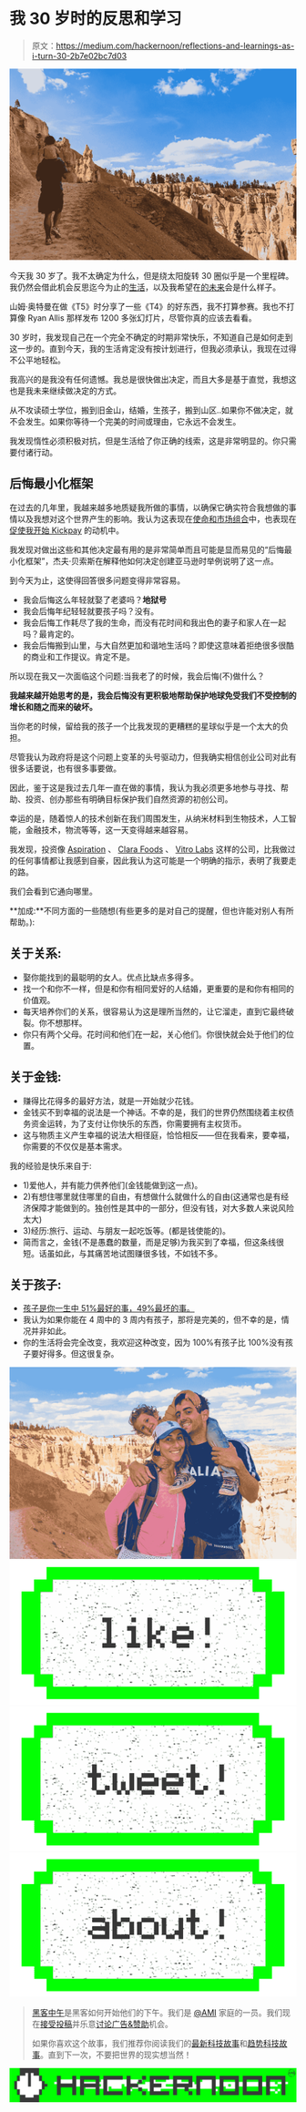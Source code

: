 # 我 30 岁时的反思和学习

> 原文：<https://medium.com/hackernoon/reflections-and-learnings-as-i-turn-30-2b7e02bc7d03>

![](img/ff73d043b723fd0df699840d107a0ecb.png)

今天我 30 岁了。我不太确定为什么，但是绕太阳旋转 30 圈似乎是一个里程碑。我仍然会借此机会反思迄今为止的[生活](https://hackernoon.com/tagged/life)，以及我希望在[的未来](https://hackernoon.com/tagged/future)会是什么样子。

山姆·奥特曼在做《T5》时分享了一些《T4》的好东西，我不打算参赛。我也不打算像 Ryan Allis 那样发布 1200 多张幻灯片，尽管你真的应该去看看。

30 岁时，我发现自己在一个完全不确定的时期非常快乐，不知道自己是如何走到这一步的。直到今天，我的生活肯定没有按计划进行，但我必须承认，我现在过得不公平地轻松。

我高兴的是我没有任何遗憾。我总是很快做出决定，而且大多是基于直觉，我想这也是我未来继续做决定的方式。

从不攻读硕士学位，搬到旧金山，结婚，生孩子，搬到山区..如果你不做决定，就不会发生。如果你等待一个完美的时间或理由，它永远不会发生。

我发现惰性必须积极对抗，但是生活给了你正确的线索，这是非常明显的。你只需要付诸行动。

## 后悔最小化框架

在过去的几年里，我越来越多地质疑我所做的事情，以确保它确实符合我想做的事情以及我想对这个世界产生的影响。我认为这表现在[使命和市场组合](http://m14t.com/portfolio)中，也表现在[促使我开始 Kickpay](/@kickpay/kickpay-fd50c48e084c#.9762ropcf) 的动机中。

我发现对做出这些和其他决定最有用的是非常简单而且可能是显而易见的“后悔最小化框架”，杰夫·贝索斯在解释他如何决定创建亚马逊时举例说明了这一点。

到今天为止，这使得回答很多问题变得非常容易。

*   我会后悔这么年轻就娶了老婆吗？**地狱号**
*   我会后悔年纪轻轻就要孩子吗？没有。
*   我会后悔工作耗尽了我的生命，而没有花时间和我出色的妻子和家人在一起吗？最肯定的。
*   我会后悔搬到山里，与大自然更加和谐地生活吗？即使这意味着拒绝很多很酷的商业和工作提议。肯定不是。

所以现在我又一次面临这个问题:当我老了的时候，我会后悔(不)做什么？

**我越来越开始思考的是，我会后悔没有更积极地帮助保护地球免受我们不受控制的增长和随之而来的破坏。**

当你老的时候，留给我的孩子一个比我发现的更糟糕的星球似乎是一个太大的负担。

尽管我认为政府将是这个问题上变革的头号驱动力，但我确实相信创业公司对此有很多话要说，也有很多事要做。

因此，鉴于这是我过去几年一直在做的事情，我认为我必须更多地参与寻找、帮助、投资、创办那些有明确目标保护我们自然资源的初创公司。

幸运的是，随着惊人的技术创新在我们周围发生，从纳米材料到生物技术，人工智能，金融技术，物流等等，这一天变得越来越容易。

我发现，投资像 [Aspiration](https://funds.aspiration.com/redwood/) 、 [Clara Foods](http://clarafoods.com) 、 [Vitro Labs](http://www.vitrolabsinc.com/) 这样的公司，比我做过的任何事情都让我感到自豪，因此我认为这可能是一个明确的指示，表明了我要走的路。

我们会看到它通向哪里。

**加成:**不同方面的一些随想(有些更多的是对自己的提醒，但也许能对别人有所帮助。):

## **关于关系:**

*   娶你能找到的最聪明的女人。优点比缺点多得多。
*   找一个和你不一样，但是和你有相同爱好的人结婚，更重要的是和你有相同的价值观。
*   每天培养你们的关系，很容易认为这是理所当然的，让它溜走，直到它最终破裂。你不想那样。
*   你只有两个父母。花时间和他们在一起，关心他们。你很快就会处于他们的位置。

## **关于金钱:**

*   赚得比花得多的最好方法，就是一开始就少花钱。
*   金钱买不到幸福的说法是一个神话。不幸的是，我们的世界仍然围绕着主权债务资金运转，为了支付让你快乐的东西，你需要拥有主权货币。
*   这与物质主义产生幸福的说法大相径庭，恰恰相反——但在我看来，要幸福，你需要的不仅仅是基本需求。

我的经验是快乐来自于:

*   1)爱他人，并有能力供养他们(金钱能做到这一点)。
*   2)有想住哪里就住哪里的自由，有想做什么就做什么的自由(这通常也是有经济保障才能做到的。独创性是其中的一部分，但没有钱，对大多数人来说风险太大)
*   3)经历:旅行、运动、与朋友一起吃饭等。(都是钱使能的)。
*   简而言之，金钱(不是愚蠢的数量，而是足够)为我买到了幸福，但这条线很短。话虽如此，与其痛苦地试图赚很多钱，不如钱不多。

## **关于孩子:**

*   [孩子是你一生中 51%最好的事，49%最坏的事。](https://blog.codinghorror.com/on-parenthood/)
*   我认为如果你能在 4 周中的 3 周内有孩子，那将是完美的，但不幸的是，情况并非如此。
*   你的生活将会完全改变，我欢迎这种改变，因为 100%有孩子比 100%没有孩子要好得多。但这很复杂。

![](img/ac0a726a9f0e84b620e9da4ae46f6812.png)[![](img/50ef4044ecd4e250b5d50f368b775d38.png)](http://bit.ly/HackernoonFB)[![](img/979d9a46439d5aebbdcdca574e21dc81.png)](https://goo.gl/k7XYbx)[![](img/2930ba6bd2c12218fdbbf7e02c8746ff.png)](https://goo.gl/4ofytp)

> [黑客中午](http://bit.ly/Hackernoon)是黑客如何开始他们的下午。我们是 [@AMI](http://bit.ly/atAMIatAMI) 家庭的一员。我们现在[接受投稿](http://bit.ly/hackernoonsubmission)并乐意[讨论广告&赞助](mailto:partners@amipublications.com)机会。
> 
> 如果你喜欢这个故事，我们推荐你阅读我们的[最新科技故事](http://bit.ly/hackernoonlatestt)和[趋势科技故事](https://hackernoon.com/trending)。直到下一次，不要把世界的现实想当然！

![](img/be0ca55ba73a573dce11effb2ee80d56.png)